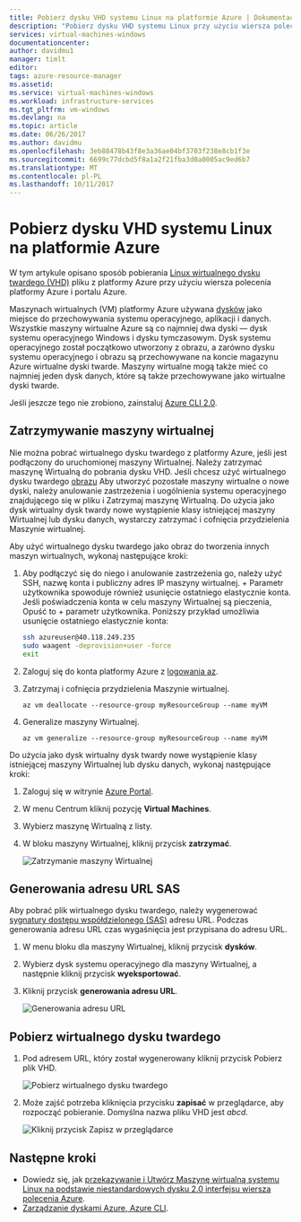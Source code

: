 ```yaml
---
title: Pobierz dysku VHD systemu Linux na platformie Azure | Dokumentacja firmy Microsoft
description: "Pobierz dysku VHD systemu Linux przy użyciu wiersza polecenia platformy Azure i portalu Azure."
services: virtual-machines-windows
documentationcenter: 
author: davidmu1
manager: timlt
editor: 
tags: azure-resource-manager
ms.assetid: 
ms.service: virtual-machines-windows
ms.workload: infrastructure-services
ms.tgt_pltfrm: vm-windows
ms.devlang: na
ms.topic: article
ms.date: 06/26/2017
ms.author: davidmu
ms.openlocfilehash: 3eb88478b43f8e3a36ae04bf3703f238e8cb1f3e
ms.sourcegitcommit: 6699c77dcbd5f8a1a2f21fba3d0a0005ac9ed6b7
ms.translationtype: MT
ms.contentlocale: pl-PL
ms.lasthandoff: 10/11/2017
---
```

# <a name="download-a-linux-vhd-from-azure"></a>Pobierz dysku VHD systemu Linux na platformie Azure

W tym artykule opisano sposób pobierania [Linux wirtualnego dysku twardego (VHD)](about-disks-and-vhds.md?toc=%2fazure%2fvirtual-machines%2flinux%2ftoc.json) pliku z platformy Azure przy użyciu wiersza polecenia platformy Azure i portalu Azure. 

Maszynach wirtualnych (VM) platformy Azure używana [dysków](../windows/managed-disks-overview.md?toc=%2fazure%2fvirtual-machines%2flinux%2ftoc.json) jako miejsce do przechowywania systemu operacyjnego, aplikacji i danych. Wszystkie maszyny wirtualne Azure są co najmniej dwa dyski — dysk systemu operacyjnego Windows i dysku tymczasowym. Dysk systemu operacyjnego został początkowo utworzony z obrazu, a zarówno dysku systemu operacyjnego i obrazu są przechowywane na koncie magazynu Azure wirtualne dyski twarde. Maszyny wirtualne mogą także mieć co najmniej jeden dysk danych, które są także przechowywane jako wirtualne dyski twarde.

Jeśli jeszcze tego nie zrobiono, zainstaluj [Azure CLI 2.0](https://docs.microsoft.com/cli/azure/install-az-cli2).

## <a name="stop-the-vm"></a>Zatrzymywanie maszyny wirtualnej

Nie można pobrać wirtualnego dysku twardego z platformy Azure, jeśli jest podłączony do uruchomionej maszyny Wirtualnej. Należy zatrzymać maszynę Wirtualną do pobrania dysku VHD. Jeśli chcesz użyć wirtualnego dysku twardego [obrazu](tutorial-custom-images.md) Aby utworzyć pozostałe maszyny wirtualne o nowe dyski, należy anulowanie zastrzeżenia i uogólnienia systemu operacyjnego znajdującego się w pliku i Zatrzymaj maszynę Wirtualną. Do użycia jako dysk wirtualny dysk twardy nowe wystąpienie klasy istniejącej maszyny Wirtualnej lub dysku danych, wystarczy zatrzymać i cofnięcia przydzielenia Maszynie wirtualnej.

Aby użyć wirtualnego dysku twardego jako obraz do tworzenia innych maszyn wirtualnych, wykonaj następujące kroki:

1. Aby podłączyć się do niego i anulowanie zastrzeżenia go, należy użyć SSH, nazwę konta i publiczny adres IP maszyny wirtualnej. + Parametr użytkownika spowoduje również usunięcie ostatniego elastycznie konta. Jeśli poświadczenia konta w celu maszyny Wirtualnej są pieczenia, Opuść to + parametr użytkownika. Poniższy przykład umożliwia usunięcie ostatniego elastycznie konta:

    ```bash
    ssh azureuser@40.118.249.235
    sudo waagent -deprovision+user -force
    exit 
    ```

2. Zaloguj się do konta platformy Azure z [logowania az](https://docs.microsoft.com/cli/azure/#login).
3. Zatrzymaj i cofnięcia przydzielenia Maszynie wirtualnej.

    ```azurecli
    az vm deallocate --resource-group myResourceGroup --name myVM
    ```

4. Generalize maszyny Wirtualnej. 

    ```azurecli
    az vm generalize --resource-group myResourceGroup --name myVM
    ``` 

Do użycia jako dysk wirtualny dysk twardy nowe wystąpienie klasy istniejącej maszyny Wirtualnej lub dysku danych, wykonaj następujące kroki:

1.  Zaloguj się w witrynie [Azure Portal](https://portal.azure.com/).
2.  W menu Centrum kliknij pozycję **Virtual Machines**.
3.  Wybierz maszynę Wirtualną z listy.
4.  W bloku maszyny Wirtualnej, kliknij przycisk **zatrzymać**.

    ![Zatrzymanie maszyny Wirtualnej](./media/download-vhd/export-stop.png)

## <a name="generate-sas-url"></a>Generowania adresu URL SAS

Aby pobrać plik wirtualnego dysku twardego, należy wygenerować [sygnatury dostępu współdzielonego (SAS)](../../storage/common/storage-dotnet-shared-access-signature-part-1.md?toc=%2fazure%2fvirtual-machines%2fwindows%2ftoc.json) adresu URL. Podczas generowania adresu URL czas wygaśnięcia jest przypisana do adresu URL.

1.  W menu bloku dla maszyny Wirtualnej, kliknij przycisk **dysków**.
2.  Wybierz dysk systemu operacyjnego dla maszyny Wirtualnej, a następnie kliknij przycisk **wyeksportować**.
3.  Kliknij przycisk **generowania adresu URL**.

    ![Generowania adresu URL](./media/download-vhd/export-generate.png)

## <a name="download-vhd"></a>Pobierz wirtualnego dysku twardego

1.  Pod adresem URL, który został wygenerowany kliknij przycisk Pobierz plik VHD.

    ![Pobierz wirtualnego dysku twardego](./media/download-vhd/export-download.png)

2.  Może zajść potrzeba kliknięcia przycisku **zapisać** w przeglądarce, aby rozpocząć pobieranie. Domyślna nazwa pliku VHD jest *abcd*.

    ![Kliknij przycisk Zapisz w przeglądarce](./media/download-vhd/export-save.png)

## <a name="next-steps"></a>Następne kroki

- Dowiedz się, jak [przekazywanie i Utwórz Maszynę wirtualną systemu Linux na podstawie niestandardowych dysku 2.0 interfejsu wiersza polecenia Azure](upload-vhd.md?toc=%2fazure%2fvirtual-machines%2flinux%2ftoc.json). 
- [Zarządzanie dyskami Azure, Azure CLI](tutorial-manage-disks.md?toc=%2fazure%2fvirtual-machines%2flinux%2ftoc.json).

